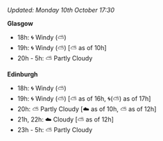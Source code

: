 *Updated: Monday 10th October 17:30*

**Glasgow**

* 18h: :cyclone: Windy (:partly_sunny:)
* 19h: :cyclone: Windy (:partly_sunny:) [:partly_sunny: as of 10h]
* 20h - 5h: :partly_sunny: Partly Cloudy

**Edinburgh**

* 18h: :cyclone: Windy (:partly_sunny:)
* 19h: :cyclone: Windy (:partly_sunny:) [:partly_sunny: as of 16h, :cyclone:(:partly_sunny:) as of 17h]
* 20h: :partly_sunny: Partly Cloudy [:cloud: as of 10h, :partly_sunny: as of 12h]
* 21h, 22h: :cloud: Cloudy [:partly_sunny: as of 12h]
* 23h - 5h: :partly_sunny: Partly Cloudy
